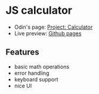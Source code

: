 # JS calculator

- Odin's page: [Project: Calculator](https://www.theodinproject.com/paths/foundations/courses/foundations/lessons/calculator)
- Live preview: [Github pages](https://greqov.github.io/odin-js-calc/)

## Features

- basic math operations
- error handling
- keyboard support
- nice UI
